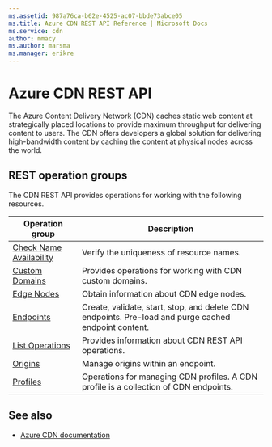 ```yaml
---
ms.assetid: 987a76ca-b62e-4525-ac07-bbde73abce05
ms.title: Azure CDN REST API Reference | Microsoft Docs
ms.service: cdn
author: mmacy
ms.author: marsma
ms.manager: erikre
---
```


# Azure CDN REST API

The Azure Content Delivery Network (CDN) caches static web content at strategically placed locations to provide maximum throughput for delivering content to users. The CDN offers developers a global solution for delivering high-bandwidth content by caching the content at physical nodes across the world.

## REST operation groups

The CDN REST API provides operations for working with the following resources.

| Operation group               | Description |
|-------------------------------|-------------|
| [Check Name Availability](~/docs-ref-autogen/cdn/checknameavailability.json) | Verify the uniqueness of resource names. |
| [Custom Domains](~/docs-ref-autogen/cdn/customdomains.json) | Provides operations for working with CDN custom domains. |
| [Edge Nodes](~/docs-ref-autogen/cdn/edgenodes.json) | Obtain information about CDN edge nodes. |
| [Endpoints](~/docs-ref-autogen/cdn/endpoints.json) | Create, validate, start, stop, and delete CDN endpoints. Pre-load and purge cached endpoint content. |
| [List Operations](~/docs-ref-autogen/cdn/listoperations.json) | Provides information about CDN REST API operations. |
| [Origins](~/docs-ref-autogen/cdn/origins.json) | Manage origins within an endpoint. |
| [Profiles](~/docs-ref-autogen/cdn/profiles.json) | Operations for managing CDN profiles. A CDN profile is a collection of CDN endpoints. |

## See also

- [Azure CDN documentation](https://docs.microsoft.com/azure/cdn)